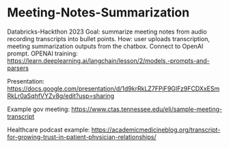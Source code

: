 # Meeting-Notes-Summarization
Databricks-Hackthon 2023
Goal: summarize meeting notes from audio recording transcripts into bullet points.
How: user uploads transcription, meeting summarization outputs from the chatbox. Connect to OpenAI prompt.
OPENAI training: https://learn.deeplearning.ai/langchain/lesson/2/models,-prompts-and-parsers


Presentation: https://docs.google.com/presentation/d/1d9krRkLZ7FPjF9GIFz9FCDXxESmRkLr0aSqhfVYZv8g/edit?usp=sharing

Example gov meeting: https://www.ctas.tennessee.edu/eli/sample-meeting-transcript

Healthcare podcast example: https://academicmedicineblog.org/transcript-for-growing-trust-in-patient-physician-relationships/
